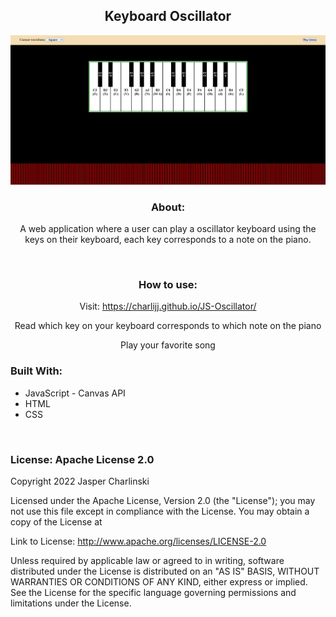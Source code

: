 <h2 align="center">Keyboard Oscillator</h2>

![alt text](https://github.com/charlijj/portfolio/blob/main/img/keyboardBackground.jpg)


<h3 align="center">About: </h3>
<p align="center">A web application where a user can play a oscillator keyboard using the keys on their keyboard, each key corresponds to a note on the piano.</p>
<br />

<h3 align="center">How to use: </h3>
<p align="center">Visit: <a href="https://charlijj.github.io/JS-Oscillator/">https://charlijj.github.io/JS-Oscillator/</a></p>
<p align="center">Read which key on your keyboard corresponds to which note on the piano</p>
<p align="center">Play your favorite song</p>


<h3>Built With: </h3>

<ul>
  <li>JavaScript - Canvas API</li>
  <li>HTML</li>
  <li>CSS</li>
</ul>

<br />

<h3>License: Apache License 2.0</h3>
<p>Copyright 2022 Jasper Charlinski</p>
<p>Licensed under the Apache License, Version 2.0 (the "License"); you may not use this file except in compliance with the License. You may obtain a copy of the License at</p>
<p>Link to License: <a href="http://www.apache.org/licenses/LICENSE-2.0">http://www.apache.org/licenses/LICENSE-2.0</a>
<p>Unless required by applicable law or agreed to in writing, software distributed under the License is distributed on an "AS IS" BASIS, WITHOUT WARRANTIES OR CONDITIONS OF ANY KIND, either express or implied. See the License for the specific language governing permissions and limitations under the License.</p>
